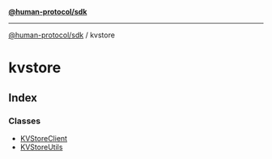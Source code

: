 [**@human-protocol/sdk**](../README.md)

***

[@human-protocol/sdk](../modules.md) / kvstore

# kvstore

## Index

### Classes

- [KVStoreClient](classes/KVStoreClient.md)
- [KVStoreUtils](classes/KVStoreUtils.md)
